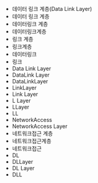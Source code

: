 - 데이터 링크 계층(Data Link Layer)
- 데이터 링크 계층
- 데이터링크 계층
- 데이터링크계층
- 링크 계층
- 링크계층
- 데이터링크
- 링크
- Data Link Layer
- DataLink Layer
- DataLinkLayer
- LinkLayer
- Link Layer
- L Layer
- LLayer
- LL
- NetworkAccess
- NetworkAccess Layer
- 네트워크접근 계층
- 네트워크접근계층
- 네트워크접근
- DL
- DLLayer
- DL Layer
- DLL